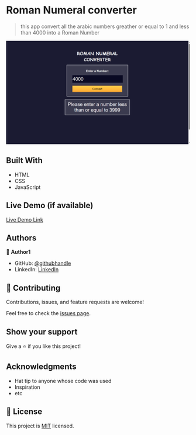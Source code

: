 # Roman Numeral converter

> this app convert all the arabic numbers greather or equal to 1 and less than 4000 into a Roman Number

![](/img/converteToRoman.png)

## Built With

- HTML
- CSS
- JavaScript

## Live Demo (if available)

[Live Demo Link](https://voluble-tulumba-f97117.netlify.app/)


## Authors

👤 **Author1**

- GitHub: [@githubhandle](https://github.com/jdbs9514)
- LinkedIn: [LinkedIn](https://linkedin.com/in/macoin)


## 🤝 Contributing

Contributions, issues, and feature requests are welcome!

Feel free to check the [issues page](../../issues/).

## Show your support

Give a ⭐️ if you like this project!

## Acknowledgments

- Hat tip to anyone whose code was used
- Inspiration
- etc

## 📝 License

This project is [MIT](./MIT.md) licensed.
